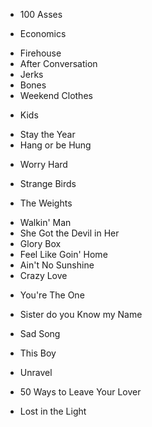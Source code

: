 * 100 Asses
- Economics
* Firehouse
* After Conversation
* Jerks
* Bones
* Weekend Clothes
- Kids
* Stay the Year
* Hang or be Hung
- Worry Hard
* Strange Birds
- The Weights

* Walkin' Man
* She Got the Devil in Her
* Glory Box
* Feel Like Goin' Home
* Ain't No Sunshine
* Crazy Love

- You're The One
- Sister do you Know my Name
- Sad Song
- This Boy

- Unravel
- 50 Ways to Leave Your Lover
- Lost in the Light
